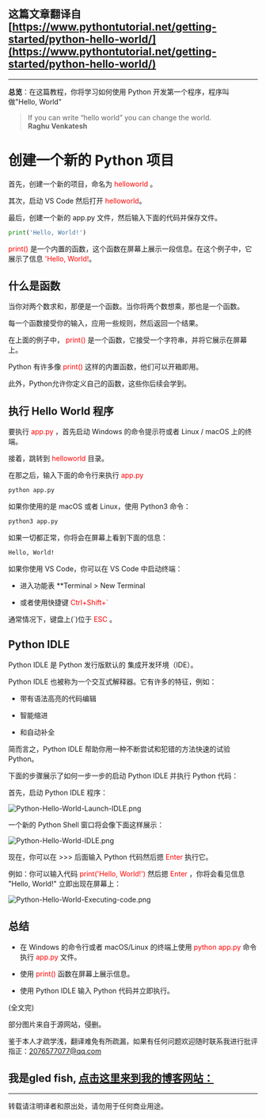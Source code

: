 **这篇文章翻译自**[https://www.pythontutorial.net/getting-started/python-hello-world/](https://www.pythontutorial.net/getting-started/python-hello-world/)
---
---
**总览**：在这篇教程，你将学习如何使用 Python 开发第一个程序，程序叫做"Hello, World"
> If you can write “hello world” you can change the world.                                          
**Raghu Venkatesh**

# 创建一个新的 Python 项目

首先，创建一个新的项目，命名为<font color=red> helloworld </font>。

其次，启动 VS Code 然后打开 <font color=red> helloworld</font>。

最后，创建一个新的 app.py 文件，然后输入下面的代码并保存文件。

```python
print('Hello, World!')
```

<font color=red> print() </font> 是一个内置的函数，这个函数在屏幕上展示一段信息。在这个例子中，它展示了信息<font color=red> 'Hello, World!</font>。

## 什么是函数

当你对两个数求和，那便是一个函数。当你将两个数想乘，那也是一个函数。

每一个函数接受你的输入，应用一些规则，然后返回一个结果。

在上面的例子中，<font color=red> print() </font> 是一个函数，它接受一个字符串，并将它展示在屏幕上。

Python 有许多像 <font color=red> print() </font>这样的内置函数，他们可以开箱即用。

此外，Python允许你定义自己的函数，这些你后续会学到。

## 执行 Hello World 程序

要执行<font color=red> app.py </font>，首先启动 Windows 的命令提示符或者 Linux / macOS 上的终端。

接着，跳转到<font color=red> helloworld </font>目录。

在那之后，输入下面的命令行来执行<font color=red> app.py </font>

```bash
python app.py
```

如果你使用的是 macOS 或者 Linux，使用 Python3 命令：

```bash
python3 app.py
```

如果一切都正常，你将会在屏幕上看到下面的信息：

```bash
Hello, World!
```

如果你使用 VS Code，你可以在 VS Code 中启动终端：

* 进入功能表 **Terminal > New Terminal

* 或者使用快捷键<font color=red> Ctrl+Shift+`</font>

通常情况下，键盘上(`)位于<font color=red> ESC </font>。

## Python IDLE

Python IDLE 是 Python 发行版默认的 集成开发环境（IDE）。

Python IDLE 也被称为一个交互式解释器。它有许多的特征，例如：

* 带有语法高亮的代码编辑

* 智能缩进

* 和自动补全

简而言之，Python IDLE 帮助你用一种不断尝试和犯错的方法快速的试验 Python。

下面的步骤展示了如何一步一步的启动 Python IDLE 并执行 Python 代码：

首先，启动 Python IDLE 程序：

![Python-Hello-World-Launch-IDLE.png](https://s2.loli.net/2023/03/14/Cbo2OuktywJ8SKN.png)

一个新的 Python Shell 窗口将会像下面这样展示：

![Python-Hello-World-IDLE.png](https://s2.loli.net/2023/03/14/45VHCxscpAT68dm.png)

现在，你可以在 >>> 后面输入 Python 代码然后摁<font color=red> Enter </font> 执行它。

例如：你可以输入代码<font color=red> print('Hello, World!') </font> 然后摁 <font color=red> Enter </font>，你将会看见信息 "Hello, World!" 立即出现在屏幕上：

![Python-Hello-World-Executing-code.png](https://s2.loli.net/2023/03/14/zGTQIgN6ZCcOS5u.png)

## 总结
* 在 Windows 的命令行或者 macOS/Linux 的终端上使用 <font color=red> python app.py </font> 命令执行<font color=red> app.py </font> 文件。

* 使用<font color=red> print() </font>函数在屏幕上展示信息。

* 使用 Python IDLE 输入 Python 代码并立即执行。











(全文完)

部分图片来自于源网站，侵删。

鉴于本人才疏学浅，翻译难免有所疏漏，如果有任何问题欢迎随时联系我进行批评指正：2076577077@qq.com  

我是gled fish, [点击这里来到我的博客网站：](https://gledfish.netlify.app/)
---
---
转载请注明译者和原出处，请勿用于任何商业用途。
